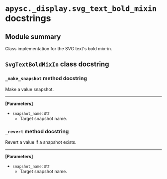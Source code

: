 # `apysc._display.svg_text_bold_mixin` docstrings

## Module summary

Class implementation for the SVG text's bold mix-in.

## `SvgTextBoldMixIn` class docstring

### `_make_snapshot` method docstring

Make a value snapshot.<hr>

**[Parameters]**

- `snapshot_name`: str
  - Target snapshot name.

### `_revert` method docstring

Revert a value if a snapshot exists.<hr>

**[Parameters]**

- `snapshot_name`: str
  - Target snapshot name.